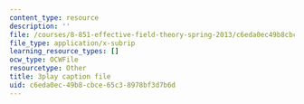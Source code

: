 ```yaml
---
content_type: resource
description: ''
file: /courses/8-851-effective-field-theory-spring-2013/c6eda0ec49b8cbce65c38978bf3d7b6d_hAFnqX7diSU.srt
file_type: application/x-subrip
learning_resource_types: []
ocw_type: OCWFile
resourcetype: Other
title: 3play caption file
uid: c6eda0ec-49b8-cbce-65c3-8978bf3d7b6d
---
```

